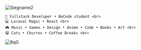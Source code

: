 ![Siegname2](https://github.com/Sieglindevwb/Sieglindevwb/assets/146928269/a74ed4fb-6663-413c-9211-2b2322a2f93a)

```
💼 Fullstack Developer • BeCode student <br>
💻 Laraval Magic • React <br>
🎮 Music • Games • Design • Anime • Code • Books • Art <br>
😸 Cats • Churros • Coffee Breaks <br>
```

![8qG](https://github.com/Sieglindevwb/Sieglindevwb/assets/146928269/4e297ca1-2918-4aa4-8609-776839841ded)
